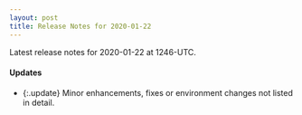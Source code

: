 ```yaml
---
layout: post
title: Release Notes for 2020-01-22
---
```


Latest release notes for 2020-01-22 at 1246-UTC.

<div class='updates' markdown='1'>

#### Updates

- {:.update} Minor enhancements, fixes or environment changes not listed in detail.

</div>


